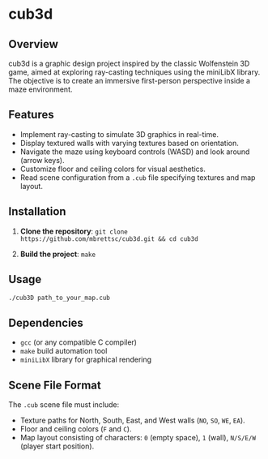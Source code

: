 
# cub3d

## Overview

cub3d is a graphic design project inspired by the classic Wolfenstein 3D game, aimed at exploring ray-casting techniques using the miniLibX library. The objective is to create an immersive first-person perspective inside a maze environment.

## Features

-   Implement ray-casting to simulate 3D graphics in real-time.
-   Display textured walls with varying textures based on orientation.
-   Navigate the maze using keyboard controls (WASD) and look around (arrow keys).
-   Customize floor and ceiling colors for visual aesthetics.
-   Read scene configuration from a `.cub` file specifying textures and map layout.

## Installation

1.  **Clone the repository**:    `git clone https://github.com/mbrettsc/cub3d.git
   && cd cub3d` 
    
2.  **Build the project**:    `make` 
    

## Usage
`./cub3D path_to_your_map.cub` 

## Dependencies

-   `gcc` (or any compatible C compiler)
-   `make` build automation tool
-   `miniLibX` library for graphical rendering

## Scene File Format

The `.cub` scene file must include:

-   Texture paths for North, South, East, and West walls (`NO`, `SO`, `WE`, `EA`).
-   Floor and ceiling colors (`F` and `C`).
-   Map layout consisting of characters: `0` (empty space), `1` (wall), `N/S/E/W` (player start position).
